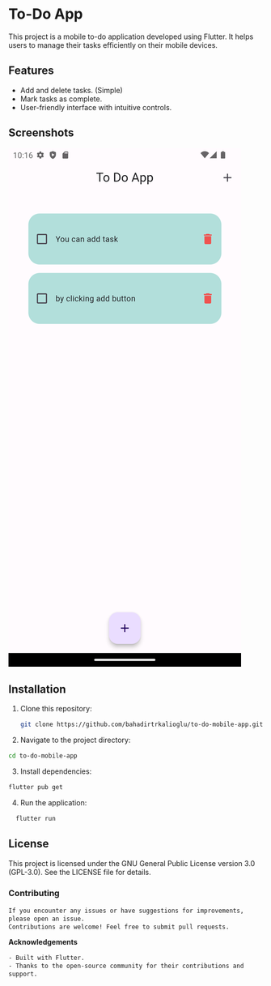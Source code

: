 # To-Do App

This project is a mobile to-do application developed using Flutter. It helps users to manage their tasks efficiently on their mobile devices.

## Features

- Add and delete tasks. (Simple)
- Mark tasks as complete.
- User-friendly interface with intuitive controls.

## Screenshots

![Screenshot 1](screenshots/screen1.png)

## Installation

1. Clone this repository:
   ```bash
   git clone https://github.com/bahadirtrkalioglu/to-do-mobile-app.git
   ```
2. Navigate to the project directory:
  ```bash
  cd to-do-mobile-app
  ```
3. Install dependencies:
  ```bash
  flutter pub get
  ```
4. Run the application:
  ```bash
    flutter run
  ```

## License

This project is licensed under the GNU General Public License version 3.0 (GPL-3.0). See the LICENSE file for details.
### Contributing

    If you encounter any issues or have suggestions for improvements, please open an issue.
    Contributions are welcome! Feel free to submit pull requests.

**Acknowledgements**

    - Built with Flutter.
    - Thanks to the open-source community for their contributions and support.
